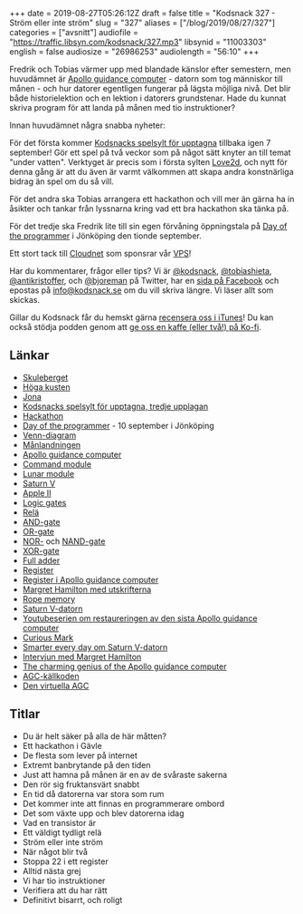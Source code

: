 +++
date = 2019-08-27T05:26:12Z
draft = false
title = "Kodsnack 327 - Ström eller inte ström"
slug = "327"
aliases = ["/blog/2019/08/27/327"]
categories = ["avsnitt"]
audiofile = "https://traffic.libsyn.com/kodsnack/327.mp3"
libsynid = "11003303"
english = false
audiosize = "26986253"
audiolength = "56:10"
+++

Fredrik och Tobias värmer upp med blandade känslor efter semestern, men huvudämnet är [Apollo guidance computer](https://en.wikipedia.org/wiki/Apollo_Guidance_Computer) - datorn som tog människor till månen - och hur datorer egentligen fungerar på lägsta möjliga nivå. Det blir både historielektion och en lektion i datorers grundstenar. Hade du kunnat skriva program för att landa på månen med tio instruktioner?

Innan huvudämnet några snabba nyheter:

För det första kommer [Kodsnacks spelsylt för upptagna](https://itch.io/jam/spelsylt3) tillbaka igen 7 september! Gör ett spel på två veckor som på något sätt knyter an till temat "under vatten". Verktyget är precis som i första sylten [Love2d](https://love2d.org/), och nytt för denna gång är att du även är varmt välkommen att skapa andra konstnärliga bidrag än spel om du så vill.

För det andra ska Tobias arrangera ett hackathon och vill mer än gärna ha in åsikter och tankar från lyssnarna kring vad ett bra hackathon ska tänka på.

För det tredje ska Fredrik lite till sin egen förvåning öppningstala på [Day of the programmer](https://dayoftheprogrammer.se/) i Jönköping den tionde september.

Ett stort tack till [Cloudnet](http://www.cloudnet.se) som sponsrar vår [VPS](http://en.wikipedia.org/wiki/Virtual_private_server)!

Har du kommentarer, frågor eller tips? Vi är [@kodsnack](https://www.twitter.com/kodsnack), [@tobiashieta](https://www.twitter.com/tobiashieta), [@antikristoffer](https://www.twitter.com/antikristoffer), och [@bjoreman](https://www.twitter.com/bjoreman) på Twitter, har en [sida på Facebook](https://www.facebook.com/kodsnack) och epostas på [info@kodsnack.se](mailto:info@kodsnack.se) om du vill skriva längre. Vi läser allt som skickas.

Gillar du Kodsnack får du hemskt gärna [recensera oss i iTunes](http://itunes.apple.com/se/podcast/kodsnack/id561631498?l=en)! Du kan också stödja podden genom att <a href="https://ko-fi.com/kodsnack" rel="payment">ge oss en kaffe (eller två!) på Ko-fi</a>.

## Länkar ##
* [Skuleberget](https://sv.wikipedia.org/wiki/Skuleberget)
* [Höga kusten](https://sv.wikipedia.org/wiki/H%C3%B6ga_kusten)
* [Jona](https://twitter.com/saikyun)
* [Kodsnacks spelsylt för upptagna, tredje upplagan](https://itch.io/jam/spelsylt3)
* [Hackathon](https://en.wikipedia.org/wiki/Hackathon)
* [Day of the programmer](https://dayoftheprogrammer.se/) - 10 september i Jönköping
* [Venn-diagram](https://en.wikipedia.org/wiki/Venn_diagram)
* [Månlandningen](https://en.wikipedia.org/wiki/Apollo_11)
* [Apollo guidance computer](https://en.wikipedia.org/wiki/Apollo_Guidance_Computer)
* [Command module](https://en.wikipedia.org/wiki/Apollo_command_and_service_module#Command_module_%28CM%29)
* [Lunar module](https://en.wikipedia.org/wiki/Apollo_Lunar_Module)
* [Saturn V](https://en.wikipedia.org/wiki/Saturn_V)
* [Apple II](https://en.wikipedia.org/wiki/Apple_II)
* [Logic gates](https://en.wikipedia.org/wiki/Logic_gate)
* [Relä](https://en.wikipedia.org/wiki/Relay)
* [AND-gate](https://en.wikipedia.org/wiki/AND_gate)
* [OR-gate](https://en.wikipedia.org/wiki/OR_gate)
* [NOR-](https://en.wikipedia.org/wiki/NOR_gate) och [NAND-gate](https://en.wikipedia.org/wiki/NAND_gate)
* [XOR-gate](https://en.wikipedia.org/wiki/XOR_gate)
* [Full adder](http://www.theorycircuit.com/full-adder-circuit-diagram/)
* [Register](https://en.wikipedia.org/wiki/Processor_register)
* [Register i Apollo guidance computer](https://en.wikipedia.org/wiki/Apollo_Guidance_Computer#Other_registers)
* [Margret Hamilton med utskrifterna](https://qz.com/work/1119644/margaret-hamilton-one-of-legos-women-of-nasa-has-advice-for-girls-who-dream-of-working-in-science/)
* [Rope memory](https://authors.library.caltech.edu/5456/1/hrst.mit.edu/hrs/apollo/public/visual3.htm)
* [Saturn V-datorn](https://en.wikipedia.org/wiki/Saturn_Launch_Vehicle_Digital_Computer)
* [Youtubeserien om restaureringen av den sista Apollo guidance computer](https://www.youtube.com/watch?v=2KSahAoOLdU&list=PL-_93BVApb59FWrLZfdlisi_x7-Ut_-w7)
* [Curious Mark](https://www.youtube.com/user/mverdiell)
* [Smarter every day om Saturn V-datorn](https://www.youtube.com/watch?v=dI-JW2UIAG0)
* [Intervjun med Margret Hamilton](https://futurism.com/margaret-hamilton-the-untold-story-of-the-woman-who-took-us-to-the-moon)
* [The charming genius of the Apollo guidance computer](https://www.youtube.com/watch?v=xY45YE7ggng)
* [AGC-källkoden](https://github.com/chrislgarry/Apollo-11)
* [Den virtuella AGC](https://www.ibiblio.org/apollo/)

## Titlar ##
* Du är helt säker på alla de här måtten?
* Ett hackathon i Gävle
* De flesta som lever på internet
* Extremt banbrytande på den tiden
* Just att hamna på månen är en av de svåraste sakerna
* Den rör sig fruktansvärt snabbt
* En tid då datorerna var stora som rum
* Det kommer inte att finnas en programmerare ombord
* Det som växte upp och blev datorerna idag
* Vad en transistor är
* Ett väldigt tydligt relä
* Ström eller inte ström
* När något blir två
* Stoppa 22 i ett register
* Alltid nästa grej
* Vi har tio instruktioner
* Verifiera att du har rätt
* Definitivt bisarrt, och roligt